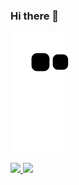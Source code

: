 ### Hi there 👋

<!--
**miyazatojj/miyazatojj** is a ✨ _special_ ✨ repository because its `README.md` (this file) appears on your GitHub profile.

Here are some ideas to get you started:

- 🔭 I’m currently working on ...
- 🌱 I’m currently learning ...
- 👯 I’m looking to collaborate on ...
- 🤔 I’m looking for help with ...
- 💬 Ask me about ...
- 📫 How to reach me: ...
- 😄 Pronouns: ...
- ⚡ Fun fact: ...
-->

![Snake animation](https://github.com/miyazatojj/miyazatojj/blob/output/github-contribution-grid-snake.svg)

<div>
<a href="https://github.com/miyazatojj">
<img height="180em" src="https://github-readme-stats.vercel.app/api/top-langs/?username=miyazato&layout=compact&langs_count=7&theme=radical"/>
<img height="180em" src="https://github-readme-stats.vercel.app/api?username=miyazatojj&show_icons=true&theme=dracula&include_all_commits=true&count_private=true"/>
</div>
  
